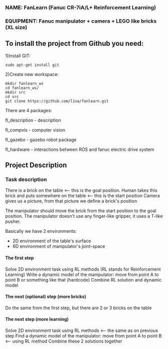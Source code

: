 ### NAME: FanLearn (Fanuc CR-7iA/L+ Reinforcement Learning)
### EQUIPMENT: Fanuc manipulator  + camera  +  LEGO like bricks (XL size)

## To install the project from Github you need:
1)Install GIT:
```
sudo apt-get install git
```
2)Create new workspace:
```
mkdir fanlearn_ws
cd fanlearn_ws/
mkdir src
cd src
git clone https://github.com/l1va/fanlearn.git
```
There are 4 packages:

fl_description - description

fl_compvis - computer vision

fl_gazebo - gazebo robot package

fl_hardware - interactions between ROS and fanuc electric drive system

## Project Description

### Task description
There is a brick on the table <-- this is the goal position.
Human takes this brick and puts somewhere on the table <-- this is the start position
Camera gives us a picture, from that picture we define a brick's position

The manipulator should move the brick from the start position to the goal position.
The manipulator doesn't use any finger-like gripper, it uses a T-like pusher. 

Basically we have 2 environments: 
+ 2D environment of the table's surface 
+ 6D environment of manipulator's joint-space

#### The first step
Solve 2D environment task using RL methods (RL stands for Reinforcement Learning)
Write a dynamic model of the manipulator: move from point A to point B or something like that (hardcode)
Combine RL solution and dynamic model

#### The next (optional) step (more bricks)
Do the same from the first step, but there are 2 or 3 bricks on the table

#### The next step (more learning)
Solve 2D environment task using RL methods  <-- the same as on previous step
Find a dynamic model of the manipulator: move from point A to point B <-- using RL method
Combine these 2 solutions together

